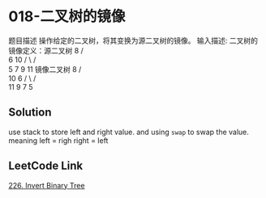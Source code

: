 # 018-二叉树的镜像
题目描述
操作给定的二叉树，将其变换为源二叉树的镜像。
输入描述:
二叉树的镜像定义：源二叉树 
    	    8
    	   /  \
    	  6   10
    	 / \  / \
    	5  7 9 11
    	镜像二叉树
    	    8
    	   /  \
    	  10   6
    	 / \  / \
    	11 9 7  5


## Solution

use stack to store left and right value.
and using `swap` to swap the value.
meaning left = righ right = left

## LeetCode Link
[226. Invert Binary Tree](https://leetcode.com/problems/invert-binary-tree/)